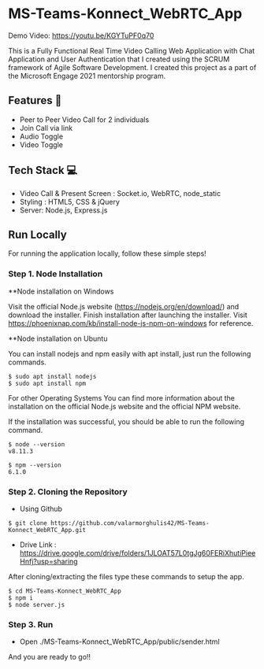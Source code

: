 # MS-Teams-Konnect_WebRTC_App

Demo Video: https://youtu.be/KGYTuPF0q70

This is a Fully Functional Real Time Video Calling Web Application with Chat Application and User Authentication that I created using the SCRUM framework of Agile Software Development. I created this project as a part of the Microsoft Engage 2021 mentorship program.

## Features 📝
- Peer to Peer Video Call for 2 individuals
- Join Call via link
- Audio Toggle
- Video Toggle

## Tech Stack 💻

- Video Call & Present Screen : Socket.io, WebRTC, node_static
- Styling : HTML5, CSS & jQuery
- Server: Node.js, Express.js

## Run Locally
For running the application locally, follow these simple steps!

### Step 1. Node Installation

**Node installation on Windows

Visit the official Node.js website (https://nodejs.org/en/download/) and download the installer. Finish installation after launching the installer. Visit https://phoenixnap.com/kb/install-node-js-npm-on-windows for reference.

**Node installation on Ubuntu

You can install nodejs and npm easily with apt install, just run the following commands.
```
$ sudo apt install nodejs
$ sudo apt install npm
```
For other Operating Systems You can find more information about the installation on the official Node.js website and the official NPM website.

If the installation was successful, you should be able to run the following command.
```
$ node --version
v8.11.3
```
```
$ npm --version
6.1.0
```
### Step 2. Cloning the Repository
- Using Github
```
$ git clone https://github.com/valarmorghulis42/MS-Teams-Konnect_WebRTC_App.git
```
- Drive Link : https://drive.google.com/drive/folders/1JLOAT57L0tgJg60FERiXhutiPieeHnfj?usp=sharing

After cloning/extracting the files type these commands to setup the app.
```
$ cd MS-Teams-Konnect_WebRTC_App
$ npm i
$ node server.js
```
### Step 3. Run
- Open ./MS-Teams-Konnect_WebRTC_App/public/sender.html

And you are ready to go!!
